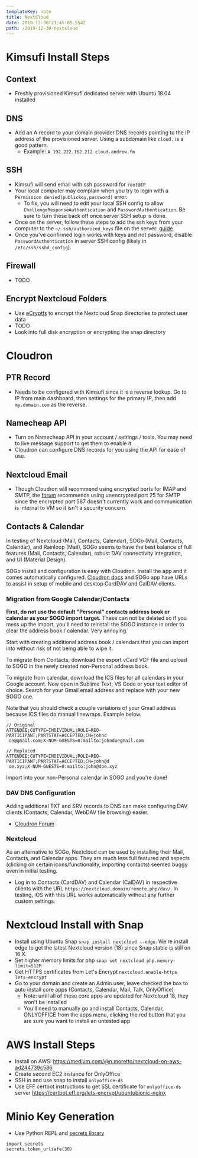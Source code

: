 ```yaml
---
templateKey: note
title: NextCloud
date: 2019-12-30T21:45:05.554Z
path: /2019-12-30-nextcloud
---
```

# Kimsufi Install Steps

## Context

* Freshly provisioned Kimsufi dedicated server with Ubuntu 18.04 installed

## DNS

* Add an A record to your domain provider DNS records pointing to the IP address of the provisioned server. Using a subdomain like `cloud.` is a good pattern. 
  * Example: `A 192.222.162.212 cloud.andrew.fm`

## SSH

* Kimsufi will send email with ssh password for `root@IP`
* Your local computer may complain when you try to login with a `Permission denied(publickey,password)` error. 
  * To fix, you will need to edit your local SSH config to allow `ChallengeResponseAuthentication` and `PasswordAuthentication`. Be sure to turn these back off once server SSH setup is done.
* Once on the server, follow these steps to add the ssh keys from your computer to the `~/.ssh/authorized_keys` file on the server: [guide](https://www.cyberciti.biz/faq/how-to-set-up-ssh-keys-on-linux-unix/)
* Once you've confirmed login works with keys and not password, disable `PasswordAuthentication` in server SSH config (likely in `/etc/ssh/sshd_config`).

## Firewall

* TODO

## Encrypt Nextcloud Folders

* Use [eCryptfs](https://help.ubuntu.com/lts/serverguide/ecryptfs.html) to encrypt the Nextcloud Snap directories to protect user data 
* TODO
* Look into full disk encryption or encrypting the snap directory

# Cloudron

## PTR Record

* Needs to be configured with Kimsufi since it is a reverse lookup. Go to IP from main dashboard, then settings for the primary IP, then add `my.domain.com` as the reverse.

## Namecheap API

* Turn on Namecheap API in your account / settings / tools. You may need to live message support to get them to enable it.
* Cloudron can configure DNS records for you using the API for ease of use.

## Nextcloud Email

* Though Cloudron will recommend using encrypted ports for IMAP and SMTP, the [forum](https://forum.cloudron.io/topic/1319/nextcloud-email-client-cannot-be-setup) recommends using unencrypted port 25 for SMTP since the encrypted port 587 doesn't currently work and communication is internal to VM so it isn't a security concern.

## Contacts & Calendar

In testing of Nextcloud (Mail, Contacts, Calendar), SOGo (Mail, Contacts, Calendar), and Rainloop (Mail), SOGo seems to have the best balance of full features (Mail, Contacts, Calendar), robust DAV connectivity integration, and UI (Material Design). 

SOGo install and configuration is easy with Cloudron. Install the app and it comes automatically configured. [Cloudron docs](https://cloudron.io/documentation/apps/sogo/) and SOGo app have URLs to assist in setup of mobile and desktop CardDAV and CalDAV clients.

### Migration from Google Calendar/Contacts

**First, do not use the default "Personal" contacts address book or calendar as your SOGO import target.** These can not be deleted so if you mess up the import, you'll need to reinstall the SOGO instance in order to clear the address book / calendar. Very annoying.

Start with creating additional address book / calendars that you can import into without risk of not being able to wipe it.

To migrate from Contacts, download the export vCard VCF file and upload to SOGO in the newly created non-Personal address book.

To migrate from calendar, download the ICS files for all calendars in your Google account. Now open in Sublime Text, VS Code or your text editor of choice. Search for your Gmail email address and replace with your new SOGO one.

Note that you should check a couple variations of your Gmail address because ICS files do manual linewraps. Example below.

```
// Original
ATTENDEE;CUTYPE=INDIVIDUAL;ROLE=REQ-PARTICIPANT;PARTSTAT=ACCEPTED;CN=johnd
 oe@gmail.com;X-NUM-GUESTS=0:mailto:johndoegmail.com

// Replaced
ATTENDEE;CUTYPE=INDIVIDUAL;ROLE=REQ-PARTICIPANT;PARTSTAT=ACCEPTED;CN=john@d
 oe.xyz;X-NUM-GUESTS=0:mailto:john@doe.xyz
```

Import into your non-Personal calendar in SOGO and you're done!

### DAV DNS Configuration

Adding additional TXT and SRV records to DNS can make configuring DAV clients (Contacts, Calendar, WebDAV file browsing) easier.

* [Cloudron Forum](https://forum.cloudron.io/topic/1296/add-dns-dav-registring/4)

### Nextcloud

As an alternative to SOGo, Nextcloud can be used by installing their Mail, Contacts, and Calendar apps. They are much less full featured and aspects (clicking on certain icons/functionality, importing contacts) seemed buggy even in initial testing.

* Log in to Contacts (CardDAV) and Calendar (CalDAV) in respective clients with the URL `https://nextcloud.domain/remote.php/dav/`. In testing, iOS with this URL works automatically without any further custom settings.

# Nextcloud Install with Snap

* Install using Ubuntu Snap `snap install nextcloud --edge`. We're install edge to get the latest Nextcloud version (18) since Snap stable is still on 16.X.
* Set higher memory limits for php `snap set nextcloud php.memory-limit=512M`
* Get HTTPS certificates from Let's Encrypt `nextcloud.enable-https lets-encrypt`
* Go to your domain and create an Admin user, leave checked the box to auto install core apps (Contacts, Calendar, Mail, Talk, OnlyOffice)
  * Note: until all of these core apps are updated for Nextcloud 18, they won't be installed
  * You'll need to manually go and install Contacts, Calendar, ONLYOFFICE from the apps menu, clicking the red button that you are sure you want to install an untested app

# AWS Install Steps

* Install on AWS: <https://medium.com/@n.moretto/nextcloud-on-aws-ad244739c586>
* Create second EC2 instance for OnlyOffice
* SSH in and use snap to install `onlyoffice-ds`
* Use EFF certbot instructions to get SSL certificate for `onlyoffice-ds` server <https://certbot.eff.org/lets-encrypt/ubuntubionic-nginx>

# Minio Key Generation

* Use Python REPL and [secrets library](https://docs.python.org/3/library/secrets.html)


```
import secrets
secrets.token_urlsafe(30)
```
